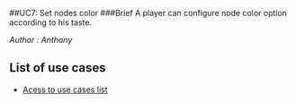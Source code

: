 ##UC7: Set nodes color
###Brief
A player can configure node color option according to his taste.

*Author : Anthony*
## List of use cases
* [Acess to use cases list][L]

[L]:../UserCase.md